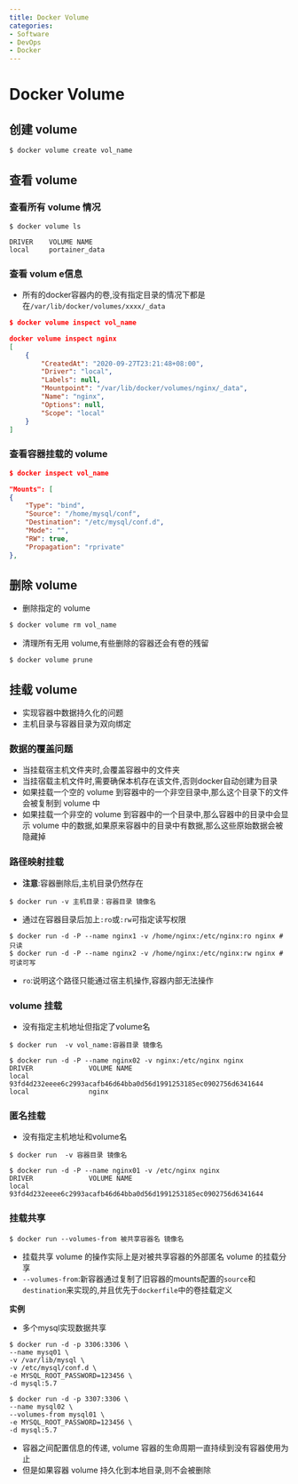 ```yaml
---
title: Docker Volume
categories:
- Software
- DevOps
- Docker
---
```

# Docker Volume

## 创建 volume

```shell
$ docker volume create vol_name
```

## 查看 volume

### 查看所有 volume 情况

```shell
$ docker volume ls

DRIVER    VOLUME NAME
local     portainer_data
```

### 查看 volum e信息

- 所有的docker容器内的卷,没有指定目录的情况下都是在`/var/lib/docker/volumes/xxxx/_data`

```json
$ docker volume inspect vol_name

docker volume inspect nginx
[
    {
        "CreatedAt": "2020-09-27T23:21:48+08:00",
        "Driver": "local",
        "Labels": null,
        "Mountpoint": "/var/lib/docker/volumes/nginx/_data",
        "Name": "nginx",
        "Options": null,
        "Scope": "local"
    }
]
```

### 查看容器挂载的 volume 

```json
$ docker inspect vol_name

"Mounts": [
{
    "Type": "bind",
    "Source": "/home/mysql/conf",
    "Destination": "/etc/mysql/conf.d",
    "Mode": "",
    "RW": true,
    "Propagation": "rprivate"
},
```

## 删除 volume 

- 删除指定的 volume

```bash
$ docker volume rm vol_name
```

- 清理所有无用 volume,有些删除的容器还会有卷的残留

```shell
$ docker volume prune
```

## 挂载 volume 

- 实现容器中数据持久化的问题
- 主机目录与容器目录为双向绑定

### 数据的覆盖问题

- 当挂载宿主机文件夹时,会覆盖容器中的文件夹
- 当挂宿载主机文件时,需要确保本机存在该文件,否则docker自动创建为目录
- 如果挂载一个空的 volume 到容器中的一个非空目录中,那么这个目录下的文件会被复制到 volume 中
- 如果挂载一个非空的 volume 到容器中的一个目录中,那么容器中的目录中会显示 volume 中的数据,如果原来容器中的目录中有数据,那么这些原始数据会被隐藏掉

### 路径映射挂载

- **注意**:容器删除后,主机目录仍然存在

```shell
$ docker run -v 主机目录：容器目录 镜像名
```

- 通过在容器目录后加上`:ro`或`:rw`可指定读写权限

```shell
$ docker run -d -P --name nginx1 -v /home/nginx:/etc/nginx:ro nginx # 只读
$ docker run -d -P --name nginx2 -v /home/nginx:/etc/nginx:rw nginx # 可读可写
```

- `ro`:说明这个路径只能通过宿主机操作,容器内部无法操作

###  volume 挂载

- 没有指定主机地址但指定了volume名

```shell
$ docker run  -v vol_name:容器目录 镜像名

$ docker run -d -P --name nginx02 -v nginx:/etc/nginx nginx
DRIVER              VOLUME NAME
local               93fd4d232eeee6c2993acafb46d64bba0d56d1991253185ec0902756d6341644
local               nginx
```

### 匿名挂载

- 没有指定主机地址和volume名

```shell
$ docker run  -v 容器目录 镜像名

$ docker run -d -P --name nginx01 -v /etc/nginx nginx
DRIVER              VOLUME NAME
local               93fd4d232eeee6c2993acafb46d64bba0d56d1991253185ec0902756d6341644
```

### 挂载共享

```shell
$ docker run --volumes-from 被共享容器名 镜像名
```

- 挂载共享 volume 的操作实际上是对被共享容器的外部匿名 volume 的挂载分享
- `--volumes-from`:新容器通过复制了旧容器的mounts配置的`source`和`destination`来实现的,并且优先于`dockerfile`中的卷挂载定义

**实例**

- 多个mysql实现数据共享

```shell
$ docker run -d -p 3306:3306 \
--name mysq01 \
-v /var/lib/mysql \
-v /etc/mysql/conf.d \
-e MYSQL_ROOT_PASSWORD=123456 \
-d mysql:5.7

$ docker run -d -p 3307:3306 \
--name mysql02 \
--volumes-from mysql01 \
-e MYSQL_ROOT_PASSWORD=123456 \
-d mysql:5.7
```

- 容器之间配置信息的传递, volume 容器的生命周期一直持续到没有容器使用为止
- 但是如果容器 volume 持久化到本地目录,则不会被删除
